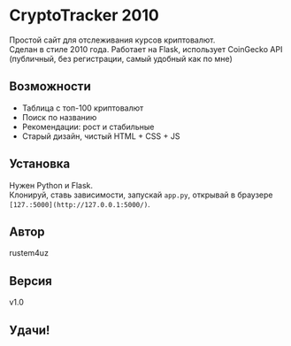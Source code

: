 # CryptoTracker 2010

Простой сайт для отслеживания курсов криптовалют.  
Сделан в стиле 2010 года. Работает на Flask, использует CoinGecko API (публичный, без регистрации, самый удобный как по мне)

## Возможности

- Таблица с топ-100 криптовалют
- Поиск по названию 
- Рекомендации: рост и стабильные
- Старый дизайн, чистый HTML + CSS + JS

## Установка

Нужен Python и Flask.  
Клонируй, ставь зависимости, запускай `app.py`, открывай в браузере `[127.:5000](http://127.0.0.1:5000/)`.

## Автор

rustem4uz

## Версия

v1.0

## Удачи!
